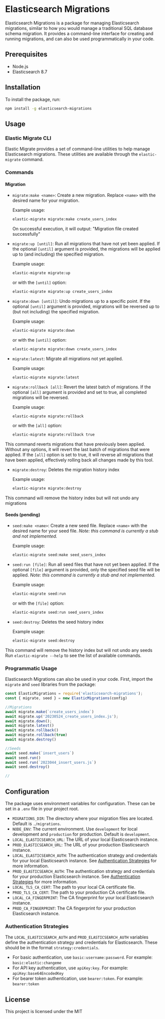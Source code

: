 # Elasticsearch Migrations

Elasticsearch Migrations is a package for managing Elasticsearch migrations, similar to how you would manage a traditional SQL database schema migration. It provides a command-line interface for creating and running migrations, and can also be used programmatically in your code.

## Prerequisites

- Node.js
- Elasticsearch 8.7

## Installation

To install the package, run:

```bash
npm install -g elasticsearch-migrations
```

## Usage

### Elastic Migrate CLI

Elastic Migrate provides a set of command-line utilities to help manage Elasticsearch migrations. These utilities are available through the `elastic-migrate` command.


### Commands

#### Migration

- `migrate:make <name>`: Create a new migration. Replace `<name>` with the desired name for your migration.

    Example usage:
    ```bash
    elastic-migrate migrate:make create_users_index
    ```
    On successful execution, it will output: "Migration file created successfully"

- `migrate:up [until]`: Run all migrations that have not yet been applied. If the optional `[until]` argument is provided, the migrations will be applied up to (and including) the specified migration.

    Example usage:
    ```bash
    elastic-migrate migrate:up
    ```
    or with the `[until]` option:
    ```bash
    elastic-migrate migrate:up create_users_index
    ```
    
- `migrate:down [until]`: Undo migrations up to a specific point. If the optional `[until]` argument is provided, migrations will be reversed up to (but not including) the specified migration.

    Example usage:
    ```bash
    elastic-migrate migrate:down
    ```
    or with the `[until]` option:
    ```bash
    elastic-migrate migrate:down create_users_index
    ```

- `migrate:latest`: Migrate all migrations not yet applied.

    Example usage:
    ```bash
    elastic-migrate migrate:latest
    ```
    
- `migrate:rollback [all]`: Revert the latest batch of migrations. If the optional `[all]` argument is provided and set to true, all completed migrations will be reversed.

    Example usage:
    ```bash
    elastic-migrate migrate:rollback
    ```
    or with the `[all]` option:
    ```bash
    elastic-migrate migrate:rollback true
    ```

This command reverts migrations that have previously been applied. Without any options, it will revert the last batch of migrations that were applied. If the `[all]` option is set to true, it will reverse all migrations that have been applied, effectively rolling back all changes made by this tool.

- `migrate:destroy`: Deletes the migration history index

    Example usage:
    ```bash
    elastic-migrate migrate:destroy
    ```

This command will remove the history index but will not undo any migrations 
#### Seeds (pending)

- `seed:make <name>`: Create a new seed file. Replace `<name>` with the desired name for your seed file. *Note: this command is currently a stub and not implemented.*

    Example usage:
    ```bash
    elastic-migrate seed:make seed_users_index
    ```

- `seed:run [file]`: Run all seed files that have not yet been applied. If the optional `[file]` argument is provided, only the specified seed file will be applied. *Note: this command is currently a stub and not implemented.*

    Example usage:
    ```bash
    elastic-migrate seed:run
    ```
    or with the `[file]` option:
    ```bash
    elastic-migrate seed:run seed_users_index
    ```
- `seed:destroy`: Deletes the seed history index

    Example usage:
    ```bash
    elastic-migrate seed:destroy
    ```

This command will remove the history index but will not undo any seeds 
Run `elastic-migrate --help` to see the list of available commands.

### Programmatic Usage

Elasticsearch Migrations can also be used in your code. First, import the `migrate` and `seed` libraries from the package:

```javascript
const ElasticMigrations = require('elasticsearch-migrations');
const { migrate, seed } = new ElasticMigrations(config)
```

```javascript
//Migrations
await migrate.make(`create_users_index`)
await migrate.up('20230524_create_users_index.js');
await migrate.down();
await migrate.latest()
await migrate.rollback()
await migrate.rollback(true)
await migrate.destroy()

//Seeds
await seed.make(`insert_users`)
await seed.run()
await seed.run(`2023044_insert_users.js`)
await seed.destroy()

//

```

## Configuration

The package uses environment variables for configuration. These can be set in a `.env` file in your project root.
- `MIGRATIONS_DIR`: The directory where your migration files are located. Default is `./migrations`.
- `NODE_ENV`: The current environment. Use `development` for local development and `production` for production. Default is `development`.
- `LOCAL_ELASTICSEARCH_URL`: The URL of your local Elasticsearch instance.
- `PROD_ELASTICSEARCH_URL`: The URL of your production Elasticsearch instance.
- `LOCAL_ELASTICSEARCH_AUTH`: The authentication strategy and credentials for your local Elasticsearch instance. See [Authentication Strategies](#authentication-strategies) for more information.
- `PROD_ELASTICSEARCH_AUTH`: The authentication strategy and credentials for your production Elasticsearch instance. See [Authentication Strategies](#authentication-strategies) for more information.
- `LOCAL_TLS_CA_CERT`: The path to your local CA certificate file.
- `PROD_TLS_CA_CERT`: The path to your production CA certificate file.
- `LOCAL_CA_FINGERPRINT`: The CA fingerprint for your local Elasticsearch instance.
- `PROD_CA_FINGERPRINT`: The CA fingerprint for your production Elasticsearch instance.

### Authentication Strategies

The `LOCAL_ELASTICSEARCH_AUTH` and `PROD_ELASTICSEARCH_AUTH` variables define the authentication strategy and credentials for Elasticsearch. These should be in the format `strategy:credentials`.

- For basic authentication, use `basic:username:password`. For example: `basic:elastic:changeme`
- For API key authentication, use `apiKey:key`. For example: `apiKey:base64EncodedKey`
- For bearer token authentication, use `bearer:token`. For example: `bearer:token`

## License

This project is licensed under the MIT
